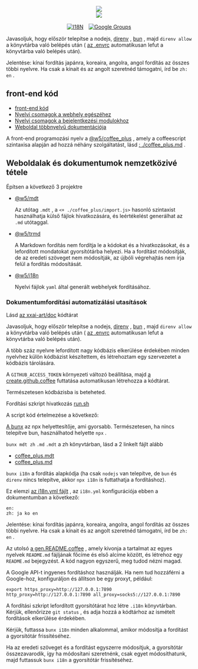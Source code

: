 <p align="center"><a href="https://xxai.art"><img src="https://cdn.jsdelivr.net/gh/xxai-art/doc/logo.svg"/></a><br/><a href="https://xxai.art"><img src="https://cdn.jsdelivr.net/gh/xxai-art/doc/xxai.svg"/></a></p><p align="center"><a href="https://github.com/xxai-art/doc#readme"><img alt="I18N" src="https://cdn.jsdelivr.net/gh/wactax/img/t.svg"/></a>　<a href="https://groups.google.com/u/0/g/xxai-art"><img alt="Google Groups" src="https://cdn.jsdelivr.net/gh/wactax/img/g-groups.svg"/></a></p>

Javasoljuk, hogy először telepítse a nodejs, [direnv](https://direnv.net) , [bun](https://github.com/oven-sh/bun) , majd `direnv allow` a könyvtárba való belépés után ( [az .envrc](https://github.com/xxai-art/doc/blob/main/.envrc) automatikusan lefut a könyvtárba való belépés után).

Jelentése: kínai fordítás japánra, koreaira, angolra, angol fordítás az összes többi nyelvre. Ha csak a kínait és az angolt szeretnéd támogatni, írd be `zh: en` .

## front-end kód

* [front-end kód](https://github.com/xxai-art/web)
* [Nyelvi csomagok a webhely egészéhez](https://github.com/xxai-art/web/tree/main/i18n)
* [Nyelvi csomagok a bejelentkezési modulokhoz](https://github.com/wacpkg/user/tree/main/ui.i18n)
* [Weboldal többnyelvű dokumentációja](https://github.com/xxai-doc)

A front-end programozási nyelv a [@w5/coffee_plus](http://npmjs.com/@w5/coffee_plus) , amely a coffeescript szintaxisa alapján ad hozzá néhány szolgáltatást, lásd [: ./coffee_plus.md](./coffee_plus.md) .

## Weboldalak és dokumentumok nemzetközivé tétele

Építsen a következő 3 projektre

* [@w5/mdt](https://www.npmjs.com/package/@w5/mdt)

  Az utótag `.mdt` , a `<+ ./coffee_plus/import.js>` hasonló szintaxist használhatja külső fájlok hivatkozására, és leértékelést generálhat az `.md` utótaggal.

* [@w5/trmd](https://www.npmjs.com/package/@w5/trmd)

  A Markdown fordítás nem fordítja le a kódokat és a hivatkozásokat, és a lefordított mondatokat gyorsítótárba helyezi. Ha a fordítást módosítják, de az eredeti szöveget nem módosítják, az újbóli végrehajtás nem írja felül a fordítás módosítását.

* [@w5/i18n](https://www.npmjs.com/package/@w5/i18n)

  Nyelvi fájlok `yaml` által generált webhelyek fordításához.

### Dokumentumfordítási automatizálási utasítások

Lásd [az xxai-art/doc](https://github.com/xxai-art/doc) kódtárat

Javasoljuk, hogy először telepítse a nodejs, [direnv](https://direnv.net) , [bun](https://github.com/oven-sh/bun) , majd `direnv allow` a könyvtárba való belépés után ( [az .envrc](https://github.com/xxai-art/doc/blob/main/.envrc) automatikusan lefut a könyvtárba való belépés után).

A több száz nyelvre lefordított nagy kódbázis elkerülése érdekében minden nyelvhez külön kódbázist készítettem, és létrehoztam egy szervezetet a kódbázis tárolására.

A `GITHUB_ACCESS_TOKEN` környezeti változó beállítása, majd [a create.github.coffee](https://github.com/xxai-art/doc/blob/main/create.github.coffee) futtatása automatikusan létrehozza a kódtárat.

Természetesen kódbázisba is beteheted.

Fordítási szkript hivatkozás [run.sh](https://github.com/xxai-art/doc/blob/main/run.sh)

A script kód értelmezése a következő:

[A bunx](https://bun.sh/docs/cli/bunx) az npx helyettesítője, ami gyorsabb. Természetesen, ha nincs telepítve bun, használhatod helyette `npx` .

`bunx mdt zh` `.md` `.mdt` a zh könyvtárban, lásd a 2 linkelt fájlt alább

* [coffee_plus.mdt](https://github.com/xxai-doc/zh/blob/main/coffee_plus.mdt)
* [coffee_plus.md](https://github.com/xxai-doc/zh/blob/main/coffee_plus.md)

`bunx i18n` a fordítás alapkódja (ha csak `nodejs` van telepítve, de `bun` és `direnv` nincs telepítve, akkor `npx i18n` is futtathatja a fordításhoz).

Ez elemzi [az i18n.yml fájlt](https://github.com/xxai-art/doc/blob/main/i18n.yml) , az `i18n.yml` konfigurációja ebben a dokumentumban a következő:

```
en:
zh: ja ko en
```

Jelentése: kínai fordítás japánra, koreaira, angolra, angol fordítás az összes többi nyelvre. Ha csak a kínait és az angolt szeretnéd támogatni, írd be `zh: en` .

Az utolsó [a gen.README.coffee](https://github.com/xxai-art/doc/blob/main/gen.README.coffee) , amely kivonja a tartalmat az egyes nyelvek `README.md` fájljának főcíme és első alcíme között, és létrehoz egy `README.md` bejegyzést. A kód nagyon egyszerű, meg tudod nézni magad.

A Google API-t ingyenes fordításhoz használják. Ha nem tud hozzáférni a Google-hoz, konfiguráljon és állítson be egy proxyt, például:

```
export https_proxy=http://127.0.0.1:7890 http_proxy=http://127.0.0.1:7890 all_proxy=socks5://127.0.0.1:7890
```

A fordítási szkript lefordított gyorsítótárat hoz létre `.i18n` könyvtárban. Kérjük, ellenőrizze `git status` , és adja hozzá a kódtárhoz az ismételt fordítások elkerülése érdekében.

Kérjük, futtassa `bunx i18n` minden alkalommal, amikor módosítja a fordítást a gyorsítótár frissítéséhez.

Ha az eredeti szöveget és a fordítást egyszerre módosítjuk, a gyorsítótár összezavarodik, így ha módosítani szeretnénk, csak egyet módosíthatunk, majd futtassuk `bunx i18n` a gyorsítótár frissítéséhez.
